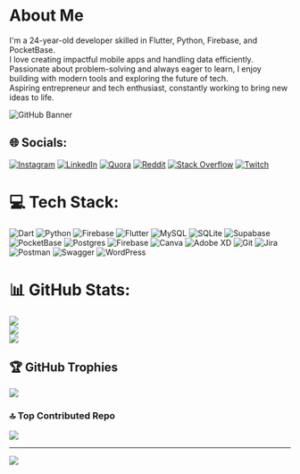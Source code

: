 # About Me
I'm a 24-year-old developer skilled in Flutter, Python, Firebase, and PocketBase.<br>I love creating impactful mobile apps and handling data efficiently. <br>Passionate about problem-solving and always eager to learn, I enjoy building with modern tools and exploring the future of tech.<br>Aspiring entrepreneur and tech enthusiast, constantly working to bring new ideas to life.

![GitHub Banner](https://user-images.githubusercontent.com/58959408/232639433-cb0aea21-66f0-4508-a771-85e2089c5a87.gif)

## 🌐 Socials:
[![Instagram](https://img.shields.io/badge/Instagram-%23E4405F.svg?logo=Instagram&logoColor=white)](https://instagram.com/erfansworld) [![LinkedIn](https://img.shields.io/badge/LinkedIn-%230077B5.svg?logo=linkedin&logoColor=white)](https://linkedin.com/in/erfanmanafi) [![Quora](https://img.shields.io/badge/Quora-%23B92B27.svg?logo=Quora&logoColor=white)](https://quora.com/profile/erfanmanafi) [![Reddit](https://img.shields.io/badge/Reddit-%23FF4500.svg?logo=Reddit&logoColor=white)](https://reddit.com/user/erfanmanafi) [![Stack Overflow](https://img.shields.io/badge/-Stackoverflow-FE7A16?logo=stack-overflow&logoColor=white)](https://stackoverflow.com/users/erfanmanafi) [![Twitch](https://img.shields.io/badge/Twitch-%239146FF.svg?logo=Twitch&logoColor=white)](https://twitch.tv/erfanmanafi) 

# 💻 Tech Stack:
![Dart](https://img.shields.io/badge/dart-%230175C2.svg?style=for-the-badge&logo=dart&logoColor=white) ![Python](https://img.shields.io/badge/python-3670A0?style=for-the-badge&logo=python&logoColor=ffdd54) ![Firebase](https://img.shields.io/badge/firebase-%23039BE5.svg?style=for-the-badge&logo=firebase) ![Flutter](https://img.shields.io/badge/Flutter-%2302569B.svg?style=for-the-badge&logo=Flutter&logoColor=white) ![MySQL](https://img.shields.io/badge/mysql-4479A1.svg?style=for-the-badge&logo=mysql&logoColor=white) ![SQLite](https://img.shields.io/badge/sqlite-%2307405e.svg?style=for-the-badge&logo=sqlite&logoColor=white) ![Supabase](https://img.shields.io/badge/Supabase-3ECF8E?style=for-the-badge&logo=supabase&logoColor=white) ![PocketBase](https://img.shields.io/badge/pocketbase-%23b8dbe4.svg?style=for-the-badge&logo=Pocketbase&logoColor=black) ![Postgres](https://img.shields.io/badge/postgres-%23316192.svg?style=for-the-badge&logo=postgresql&logoColor=white) ![Firebase](https://img.shields.io/badge/firebase-a08021?style=for-the-badge&logo=firebase&logoColor=ffcd34) ![Canva](https://img.shields.io/badge/Canva-%2300C4CC.svg?style=for-the-badge&logo=Canva&logoColor=white) ![Adobe XD](https://img.shields.io/badge/Adobe%20XD-470137?style=for-the-badge&logo=Adobe%20XD&logoColor=#FF61F6) ![Git](https://img.shields.io/badge/git-%23F05033.svg?style=for-the-badge&logo=git&logoColor=white) ![Jira](https://img.shields.io/badge/jira-%230A0FFF.svg?style=for-the-badge&logo=jira&logoColor=white) ![Postman](https://img.shields.io/badge/Postman-FF6C37?style=for-the-badge&logo=postman&logoColor=white) ![Swagger](https://img.shields.io/badge/-Swagger-%23Clojure?style=for-the-badge&logo=swagger&logoColor=white) ![WordPress](https://img.shields.io/badge/WordPress-%23117AC9.svg?style=for-the-badge&logo=WordPress&logoColor=white)
# 📊 GitHub Stats:
![](https://github-readme-stats.vercel.app/api?username=ErfanManafi&theme=tokyonight&hide_border=false&include_all_commits=true&count_private=true)<br/>
![](https://github-readme-streak-stats.herokuapp.com/?user=ErfanManafi&theme=tokyonight&hide_border=false)<br/>
![](https://github-readme-stats.vercel.app/api/top-langs/?username=ErfanManafi&theme=tokyonight&hide_border=false&include_all_commits=true&count_private=true&layout=compact)

## 🏆 GitHub Trophies
![](https://github-profile-trophy.vercel.app/?username=ErfanManafi&theme=tokyonight&no-frame=true&no-bg=false&margin-w=4)

### 🔝 Top Contributed Repo
![](https://github-contributor-stats.vercel.app/api?username=ErfanManafi&limit=5&theme=tokyonight&combine_all_yearly_contributions=true)

---
[![](https://visitcount.itsvg.in/api?id=ErfanManafi&icon=0&color=0)](https://visitcount.itsvg.in)

<!-- Proudly created with GPRM ( https://gprm.itsvg.in ) -->
